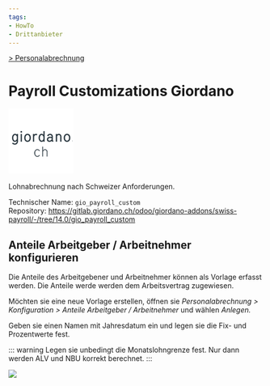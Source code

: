 ```yaml
---
tags:
- HowTo
- Drittanbieter
---
```

[> Personalabrechnung](Personalabrechnung.md)
# Payroll Customizations Giordano
![](assets/odoo_icon_gioardano.png)

Lohnabrechnung nach Schweizer Anforderungen.

Technischer Name: `gio_payroll_custom`\
Repository: <https://gitlab.giordano.ch/odoo/giordano-addons/swiss-payroll/-/tree/14.0/gio_payroll_custom>

## Anteile Arbeitgeber / Arbeitnehmer konfigurieren

Die Anteile des Arbeitgebener und Arbeitnehmer können als Vorlage erfasst werden. Die Anteile werde werden dem Arbeitsvertrag zugewiesen.

Möchten sie eine neue Vorlage erstellen, öffnen sie *Personalabrechnung > Konfiguration > Anteile Arbeitgeber / Arbeitnehmer* und wählen *Anlegen.*

Geben sie einen Namen mit Jahresdatum ein und legen sie die Fix- und Prozentwerte fest.

::: warning
Legen sie unbedingt die Monatslohngrenze fest. Nur dann werden ALV und NBU korrekt berechnet.
:::

![](assets/Pesonalabrechnung%20Anteile%20Arbeitnehmer%20Arbeitgebener.png)